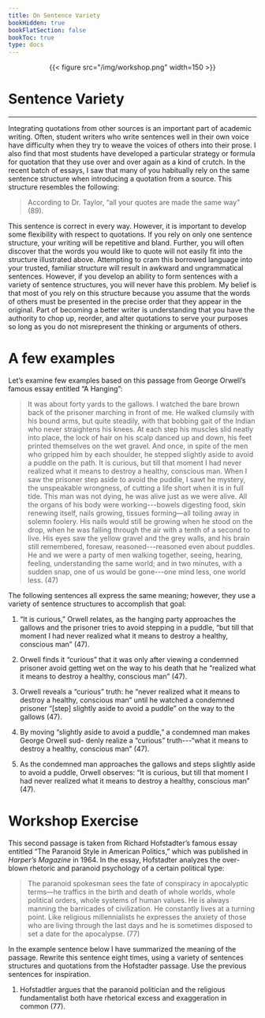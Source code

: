 ```yaml
---
title: On Sentence Variety
bookHidden: true
bookFlatSection: false
bookToc: true
type: docs
---
```


<div style="text-align:center">{{< figure src="/img/workshop.png" width=150 >}}</div>

# Sentence Variety

---

Integrating quotations from other sources is an important part of academic writing. Often, student writers who write sentences well in their own voice have difficulty when they try to weave
the voices of others into their prose. I also find that most students have developed a particular strategy or formula for quotation that they use over and over again as a kind of crutch. In the recent batch of essays, I saw that many of you habitually rely on the same sentence structure when introducing a quotation from a source. This structure resembles the following:

>According to Dr. Taylor, “all your quotes are made the same way” (89).

This sentence is correct in every way. However, it is important to develop some flexibility with respect to quotations. If you rely on only one sentence structure, your writing will
be repetitive and bland. Further, you will often discover that the words you would like to quote will
not easily fit into the structure illustrated above. Attempting to cram this borrowed language into
your trusted, familiar structure will result in awkward and ungrammatical sentences. However,
if you develop an ability to form sentences with a variety of sentence structures, you will never
have this problem. My belief is that most of you rely on this structure because you assume that
the words of others must be presented in the precise order that they appear in the original. Part
of becoming a better writer is understanding that you have the authority to chop up, reorder,
and alter quotations to serve your purposes so long as you do not misrepresent the thinking or
arguments of others.

# A few examples

Let’s examine few examples based on this passage from George Orwell’s famous essay entitled “A
Hanging”:

>It was about forty yards to the gallows. I watched the bare brown back of the prisoner
marching in front of me. He walked clumsily with his bound arms, but quite steadily,
with that bobbing gait of the Indian who never straightens his knees. At each step his
muscles slid neatly into place, the lock of hair on his scalp danced up and down, his
feet printed themselves on the wet gravel. And once, in spite of the men who gripped
him by each shoulder, he stepped slightly aside to avoid a puddle on the path.
It is curious, but till that moment I had never realized what it means to destroy a
healthy, conscious man. When I saw the prisoner step aside to avoid the puddle, I sawt he mystery, the unspeakable wrongness, of cutting a life short when it is in full tide.
This man was not dying, he was alive just as we were alive. All the organs of his body
were working---bowels digesting food, skin renewing itself, nails growing, tissues
forming—all toiling away in solemn foolery. His nails would still be growing when
he stood on the drop, when he was falling through the air with a tenth of a second
to live. His eyes saw the yellow gravel and the grey walls, and his brain still remembered, foresaw, reasoned---reasoned even about puddles. He and we were a party of
men walking together, seeing, hearing, feeling, understanding the same world; and
in two minutes, with a sudden snap, one of us would be gone---one mind less, one
world less. (47)

The following sentences all express the same meaning; however, they use a variety of sentence
structures to accomplish that goal:

1. “It is curious,” Orwell relates, as the hanging party approaches the gallows and the prisoner
tries to avoid stepping in a puddle, “but till that moment I had never realized what it means
to destroy a healthy, conscious man” (47).

2. Orwell finds it “curious” that it was only after viewing a condemned prisoner avoid getting
wet on the way to his death that he “realized what it means to destroy a healthy, conscious
man” (47).

3. Orwell reveals a “curious” truth: he “never realized what it means to destroy
a healthy, conscious man” until he watched a condemned prisoner “[step] slightly aside to
avoid a puddle” on the way to the gallows (47).

4. By moving “slightly aside to avoid a puddle,” a condemned man makes George Orwell sud-
denly realize a “curious” truth---“what it means to destroy a healthy, conscious man” (47).

5. As the condemned man approaches the gallows and steps slightly aside to avoid a puddle,
Orwell observes: “It is curious, but till that moment I had never realized what it means to
destroy a healthy, conscious man” (47).

# Workshop Exercise

This second passage is taken from Richard Hofstadter’s famous essay entitled “The Paranoid Style
in American Politics,” which was published in *Harper’s Magazine* in 1964. In the essay, Hofstadter
analyzes the over-blown rhetoric and paranoid psychology of a certain political type:

>The paranoid spokesman sees the fate of conspiracy in apocalyptic terms—he traffics in the birth and death of whole worlds, whole political orders, whole systems of
human values. He is always manning the barricades of civilization. He constantly
lives at a turning point. Like religious millennialists he expresses the anxiety of those
who are living through the last days and he is sometimes disposed to set a date for the
apocalypse. (77)

In the example sentence below I have summarized the meaning of the passage. Rewrite this sentence eight times, using a variety of sentences structures and quotations from the Hofstadter passage. Use the previous sentences for inspiration.


1. Hofstadtler argues that the paranoid politician and the religious fundamentalist both have rhetorical excess and exaggeration in common (77).


